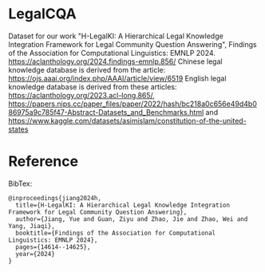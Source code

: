 # LegalCQA
Dataset for our work "H-LegalKI: A Hierarchical Legal Knowledge Integration Framework for Legal Community Question Answering", Findings of the Association for Computational Linguistics: EMNLP 2024. https://aclanthology.org/2024.findings-emnlp.856/
Chinese legal knowledge database is derived from the article: https://ojs.aaai.org/index.php/AAAI/article/view/6519
English legal knowledge database is derived from these articles: https://aclanthology.org/2023.acl-long.865/, https://papers.nips.cc/paper_files/paper/2022/hash/bc218a0c656e49d4b086975a9c785f47-Abstract-Datasets_and_Benchmarks.html and https://www.kaggle.com/datasets/asimislam/constitution-of-the-united-states

# Reference
BibTex:
```
@inproceedings{jiang2024h,
  title={H-LegalKI: A Hierarchical Legal Knowledge Integration Framework for Legal Community Question Answering},
  author={Jiang, Yue and Guan, Ziyu and Zhao, Jie and Zhao, Wei and Yang, Jiaqi},
  booktitle={Findings of the Association for Computational Linguistics: EMNLP 2024},
  pages={14614--14625},
  year={2024}
}
```
